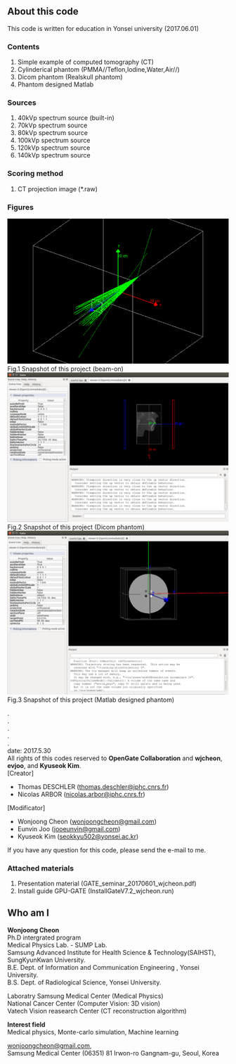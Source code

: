 ## About this code  
This code is written for education in Yonsei university (2017.06.01)

### Contents 
1) Simple example of computed tomography (CT)    
2) Cylinderical phantom (PMMA//Teflon,Iodine,Water,Air//)  
3) Dicom phantom (Realskull phantom)  
4) Phantom designed Matlab   

### Sources   
1) 40kVp spectrum source (built-in)  
2) 70kVp spectrum source   
3) 80kVp spectrum source   
4) 100kVp spectrum source   
5) 120kVp spectrum source   
6) 140kVp spectrum source   

### Scoring method    
1) CT projection image (*.raw)

         
### Figures    
<img src = https://github.com/wjcheon/education_CTexample_wjcheon_Gate/blob/master/BeamOn.png />  
Fig.1 Snapshot of this project (beam-on)     

  
<img src = https://github.com/wjcheon/education_CTexample_wjcheon_Gate/blob/master/DicomPhantom.png />  
Fig.2 Snapshot of this project (Dicom phantom)     


<img src = https://github.com/wjcheon/education_CTexample_wjcheon_Gate/blob/master/CylindericalPhantom_Matlab.png />  
Fig.3 Snapshot of this project (Matlab designed phantom)     



  
.  
.  
.  
.  
.  
date: 2017.5.30   
All rights of this codes reserved to **OpenGate Collaboration** and **wjcheon**, **evjoo**, and **Kyuseok Kim**.    
[Creator]  
 - Thomas DESCHLER (thomas.deschler@iphc.cnrs.fr)  
 - Nicolas ARBOR (nicolas.arbor@iphc.cnrs.fr)  

  
[Modificator]  
 - Wonjoong Cheon (wonjoongcheon@gmail.com)  
 - Eunvin Joo (jooeunvin@gmail.com)  
 - Kyuseok Kim (seokkyu502@yonsei.ac.kr)  

If you have any question for this code, please send the e-mail to me.  
  
  
### Attached materials  
1) Presentation material (GATE_seminar_20170601_wjcheon.pdf)  
2) Install guide GPU-GATE (InstallGateV7.2_wjcheon.run)  
  
  
  
  
  
    
## Who am I 
**Wonjoong Cheon**  
Ph.D intergrated program  
Medical Physics Lab. - SUMP Lab.  
Samsung Advanced Institute for Health Science & Technology(SAIHST), SungKyunKwan University.  
B.E. Dept. of Information and Communication Engineering , Yonsei University.  
B.S. Dept. of Radiological Science, Yonsei University.  

Laboratry
Samsung Medical Center (Medical Physics)  
National Cancer Center (Computer Vision: 3D vision)  
Vatech Vision reasearch Center (CT reconstruction algorithm)  

**Interest field**  
Medical physics, Monte-carlo simulation, Machine learning  

wonjoongcheon@gmail.com,   
Samsung Medical Center (06351) 81 Irwon-ro Gangnam-gu, Seoul, Korea  

